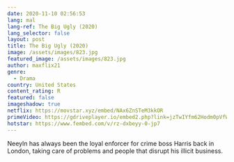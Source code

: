 ```yaml
---
date: 2020-11-10 02:56:53
lang: mal
lang-ref: The Big Ugly (2020)
lang_selector: false
layout: post
title: The Big Ugly (2020)
image: /assets/images/823.jpg
featured_image: /assets/images/823.jpg
author: maxflix21
genre:
  - Drama
country: United States
content_rating: R
featured: false
imageshadow: true
netflix: https://movstar.xyz/embed/NAx6ZnSTeM3kkOR
primeVideo: https://gdriveplayer.io/embed2.php?link=jzTwIYfm62Hodm0pVfWrkg9WeYVywaXunormmaPIrFnmpTKyTs1h8a54EWi11r7c9pvSPjh06PMPmadCjIHKQMJwzhLsraXPWLZsicxZ9kXh02xHKmIORZrH%252FCZoszWAZNasRTTXZsNCJcUWJRAT1LO6v2iY77fOaQ7QehJmhsaGA9zBfzqz8YVHpMb%252Fzd8JQ%253D
hotstar: https://www.fembed.com/v/rz-dxbeyy-0-jp7
---
```

Neeyln has always been the loyal enforcer for crime boss Harris back in London, taking care of problems and people that disrupt his illicit business.